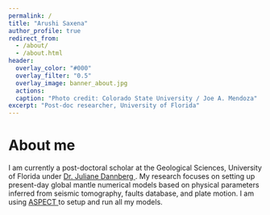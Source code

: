 ```yaml
---
permalink: /
title: "Arushi Saxena"
author_profile: true
redirect_from: 
  - /about/
  - /about.html
header:
  overlay_color: "#000"
  overlay_filter: "0.5"
  overlay_image: banner_about.jpg
  actions:
  caption: "Photo credit: Colorado State University / Joe A. Mendoza"
excerpt: "Post-doc researcher, University of Florida"
---
```


About me
======

I am currently a post-doctoral scholar at the Geological Sciences, University of Florida under  <a href="https://jdannberg.github.io/">Dr. Juliane Dannberg </a>. 
My research focuses on setting up present-day global mantle numerical models based on physical parameters
inferred from seismic tomography, faults database, and plate motion.
I am using <a href="https://geodynamics.org/cig/software/aspect/"> ASPECT </a> to setup and run all my
models.

<!-- Software
------
I am one of the principal developers and maintainers of the free modeling software [ASPECT](https://aspect.geodynamics.org) (Advanced Solver for
Problems in Earth's Convection). ASPECT uses modern numerical methods to support research in simulating convection in the Earth's mantle and elsewhere. -->


